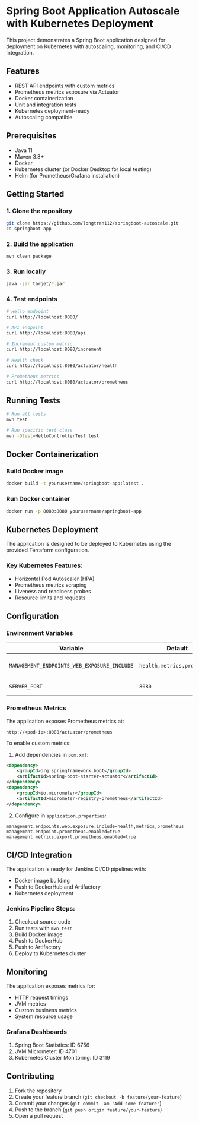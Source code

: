 # Spring Boot Application Autoscale with Kubernetes Deployment

This project demonstrates a Spring Boot application designed for deployment on Kubernetes with autoscaling, monitoring, and CI/CD integration.

## Features

- REST API endpoints with custom metrics
- Prometheus metrics exposure via Actuator
- Docker containerization
- Unit and integration tests
- Kubernetes deployment-ready
- Autoscaling compatible

## Prerequisites

- Java 11
- Maven 3.8+
- Docker
- Kubernetes cluster (or Docker Desktop for local testing)
- Helm (for Prometheus/Grafana installation)

## Getting Started

### 1. Clone the repository
```bash
git clone https://github.com/longtran112/springboot-autoscale.git
cd springboot-app
```

### 2. Build the application
```bash
mvn clean package
```

### 3. Run locally
```bash
java -jar target/*.jar
```

### 4. Test endpoints
```bash
# Hello endpoint
curl http://localhost:8080/

# API endpoint
curl http://localhost:8080/api

# Increment custom metric
curl http://localhost:8080/increment

# Health check
curl http://localhost:8080/actuator/health

# Prometheus metrics
curl http://localhost:8080/actuator/prometheus
```

## Running Tests

```bash
# Run all tests
mvn test

# Run specific test class
mvn -Dtest=HelloControllerTest test
```

## Docker Containerization

### Build Docker image
```bash
docker build -t yourusername/springboot-app:latest .
```

### Run Docker container
```bash
docker run -p 8080:8080 yourusername/springboot-app
```

## Kubernetes Deployment

The application is designed to be deployed to Kubernetes using the provided Terraform configuration.

### Key Kubernetes Features:
- Horizontal Pod Autoscaler (HPA)
- Prometheus metrics scraping
- Liveness and readiness probes
- Resource limits and requests

## Configuration

### Environment Variables
| Variable | Default | Description |
|----------|---------|-------------|
| `MANAGEMENT_ENDPOINTS_WEB_EXPOSURE_INCLUDE` | `health,metrics,prometheus` | Actuator endpoints to expose |
| `SERVER_PORT` | `8080` | Application port |

### Prometheus Metrics
The application exposes Prometheus metrics at:
```
http://<pod-ip>:8080/actuator/prometheus
```

To enable custom metrics:
1. Add dependencies in `pom.xml`:
```xml
<dependency>
    <groupId>org.springframework.boot</groupId>
    <artifactId>spring-boot-starter-actuator</artifactId>
</dependency>
<dependency>
    <groupId>io.micrometer</groupId>
    <artifactId>micrometer-registry-prometheus</artifactId>
</dependency>
```

2. Configure in `application.properties`:
```properties
management.endpoints.web.exposure.include=health,metrics,prometheus
management.endpoint.prometheus.enabled=true
management.metrics.export.prometheus.enabled=true
```

## CI/CD Integration

The application is ready for Jenkins CI/CD pipelines with:
- Docker image building
- Push to DockerHub and Artifactory
- Kubernetes deployment

### Jenkins Pipeline Steps:
1. Checkout source code
2. Run tests with `mvn test`
3. Build Docker image
4. Push to DockerHub
5. Push to Artifactory
6. Deploy to Kubernetes cluster


## Monitoring

The application exposes metrics for:
- HTTP request timings
- JVM metrics
- Custom business metrics
- System resource usage

### Grafana Dashboards
1. Spring Boot Statistics: ID 6756
2. JVM Micrometer: ID 4701
3. Kubernetes Cluster Monitoring: ID 3119

## Contributing

1. Fork the repository
2. Create your feature branch (`git checkout -b feature/your-feature`)
3. Commit your changes (`git commit -am 'Add some feature'`)
4. Push to the branch (`git push origin feature/your-feature`)
5. Open a pull request


